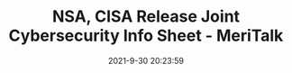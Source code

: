 ---
"title": "NSA, CISA Release Joint Cybersecurity Info Sheet - MeriTalk"
"date": "2021-9-30 20:23:59"
"feed_name": "GOOGLENEWSINDUSTRIAL"
"feed_website": "https://news.google.com/search?q=industrial%2Bincident&hl=en-US&gl=US&ceid=US:en"
"feed_rss": "https://news.google.com/rss/search?q=industrial%2Bincident&hl=en-US&gl=US&ceid=US:en"
"link": "https://www.meritalk.com/articles/nsa-cisa-release-joint-cybersecurity-info-sheet/"
"source": "{'href': 'https://www.meritalk.com', 'title': 'MeriTalk'}"
"file": "_posts/2021-1-1-548f2f20dab97d7abcd3cb4190ce541c4a46656c.md"
"accident": "0"
"drilling": "0"
"dead": "0"
"injured": "0"
"arrested": "0"
"where": "unknown site"
"causes": "unknown"
"place": "unknown place"
---